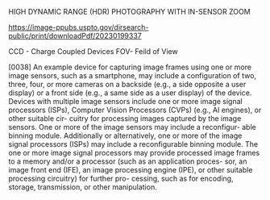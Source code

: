 HIGH DYNAMIC RANGE (HDR) PHOTOGRAPHY WITH IN-SENSOR ZOOM 

https://image-ppubs.uspto.gov/dirsearch-public/print/downloadPdf/20230199337


CCD - Charge Coupled Devices
FOV- Feild of View

[0038] An example device for capturing image frames using one or more image sensors, such as a smartphone, may include a configuration of two, three, four, or more cameras on a backside (e.g., a side opposite a user display) or a front side (e.g., a same side as a user display) of the device. Devices with multiple image sensors include one or more image signal processors (ISPs), Computer Vision Processors (CVPs) (e.g., AI engines), or other suitable cir- cuitry for processing images captured by the image sensors. One or more of the image sensors may include a reconfigur- able binning module. Additionally or alternatively, one or more of the image signal processors (ISPs) may include a reconfigurable binning module. The one or more image signal processors may provide processed image frames to a memory and/or a processor (such as an application proces- sor, an image front end (IFE), an image processing engine (IPE), or other suitable processing circuitry) for further pro- cessing, such as for encoding, storage, transmission, or other manipulation.
